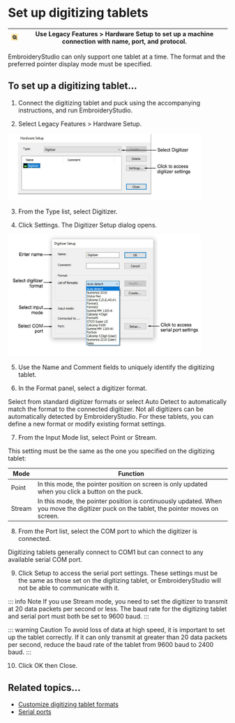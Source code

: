 # Set up digitizing tablets

| ![HardwareSetup00070.png](assets/HardwareSetup00070.png) | Use Legacy Features > Hardware Setup to set up a machine connection with name, port, and protocol. |
| -------------------------------------------------------- | -------------------------------------------------------------------------------------------------- |

EmbroideryStudio can only support one tablet at a time. The format and the preferred pointer display mode must be specified.

## To set up a digitizing tablet...

1. Connect the digitizing tablet and puck using the accompanying instructions, and run EmbroideryStudio.

2. Select Legacy Features > Hardware Setup.

![HardwareSetupDigitizer.png](assets/HardwareSetupDigitizer.png)

3. From the Type list, select Digitizer.

4. Click Settings. The Digitizer Setup dialog opens.

![DigitizerSetupFormats.png](assets/DigitizerSetupFormats.png)

5. Use the Name and Comment fields to uniquely identify the digitizing tablet.

6. In the Format panel, select a digitizer format.

Select from standard digitizer formats or select Auto Detect to automatically match the format to the connected digitizer. Not all digitizers can be automatically detected by EmbroideryStudio. For these tablets, you can define a new format or modify existing format settings.

7. From the Input Mode list, select Point or Stream.

This setting must be the same as the one you specified on the digitizing tablet:

| Mode   | Function                                                                                                                                 |
| ------ | ---------------------------------------------------------------------------------------------------------------------------------------- |
| Point  | In this mode, the pointer position on screen is only updated when you click a button on the puck.                                        |
| Stream | In this mode, the pointer position is continuously updated. When you move the digitizer puck on the tablet, the pointer moves on screen. |

8. From the Port list, select the COM port to which the digitizer is connected.

Digitizing tablets generally connect to COM1 but can connect to any available serial COM port.

9. Click Setup to access the serial port settings. These settings must be the same as those set on the digitizing tablet, or EmbroideryStudio will not be able to communicate with it.

::: info Note
If you use Stream mode, you need to set the digitizer to transmit at 20 data packets per second or less. The baud rate for the digitizing tablet and serial port must both be set to 9600 baud.
:::

::: warning Caution
To avoid loss of data at high speed, it is important to set up the tablet correctly. If it can only transmit at greater than 20 data packets per second, reduce the baud rate of the tablet from 9600 baud to 2400 baud.
:::

10. Click OK then Close.

## Related topics...

- [Customize digitizing tablet formats](Customize_digitizing_tablet_formats)
- [Serial ports](Peripheral_device_connections)
